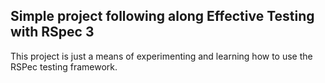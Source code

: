 ## Simple project following along Effective Testing with RSpec 3

This project is just a means of experimenting and learning how to use the RSPec testing framework.
